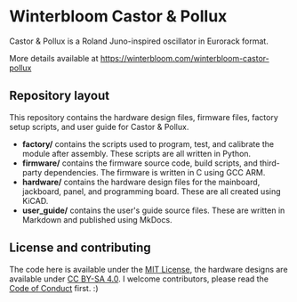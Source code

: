 # Winterbloom Castor & Pollux

Castor & Pollux is a Roland Juno-inspired oscillator in Eurorack format.

More details available at https://winterbloom.com/winterbloom-castor-pollux

## Repository layout

This repository contains the hardware design files, firmware files, factory setup scripts, and user guide for Castor & Pollux.

- **factory/** contains the scripts used to program, test, and calibrate the module after assembly. These scripts are all written in Python.
- **firmware/** contains the firmware source code, build scripts, and third-party dependencies. The firmware is written in C using GCC ARM.
- **hardware/** contains the hardware design files for the mainboard, jackboard, panel, and programming board. These are all created using KiCAD.
- **user_guide/** contains the user's guide source files. These are written in Markdown and published using MkDocs.

## License and contributing

The code here is available under the [MIT License](firmware/LICENSE), the hardware designs are available under [CC BY-SA 4.0](hardware/LICENSE). I welcome contributors, please read the [Code of Conduct](CODE_OF_CONDUCT.md) first. :)
